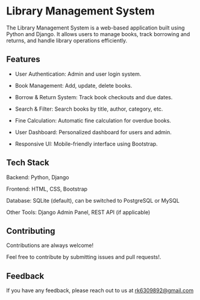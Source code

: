 
# Library Management System

The Library Management System is a web-based application built using Python and Django. It allows users to manage books, track borrowing and returns, and handle library operations efficiently.

## Features

- User Authentication: Admin and user login system.

- Book Management: Add, update, delete books.

- Borrow & Return System: Track book checkouts and due dates.

- Search & Filter: Search books by title, author, category, etc.

- Fine Calculation: Automatic fine calculation for overdue books.

- User Dashboard: Personalized dashboard for users and admin.

- Responsive UI: Mobile-friendly interface using Bootstrap.


## Tech Stack

Backend: Python, Django

Frontend: HTML, CSS, Bootstrap

Database: SQLite (default), can be switched to PostgreSQL or MySQL

Other Tools: Django Admin Panel, REST API (if applicable)


## Contributing

Contributions are always welcome!

Feel free to contribute by submitting issues and pull requests!.


## Feedback

If you have any feedback, please reach out to us at rk6309892@gmail.com

